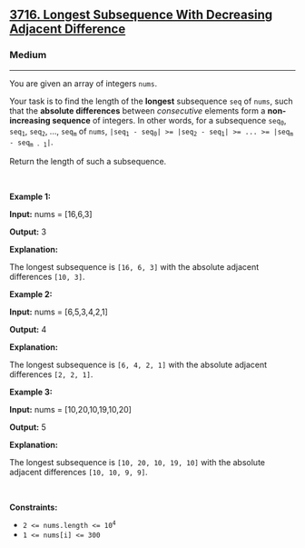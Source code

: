 <h2><a href="https://leetcode.com/problems/longest-subsequence-with-decreasing-adjacent-difference">3716. Longest Subsequence With Decreasing Adjacent Difference</a></h2><h3>Medium</h3><hr><p>You are given an array of integers <code>nums</code>.</p>

<p>Your task is to find the length of the <strong>longest</strong> <span data-keyword="subsequence-array">subsequence</span> <code>seq</code> of <code>nums</code>, such that the <strong>absolute differences</strong> between<em> consecutive</em> elements form a <strong>non-increasing sequence</strong> of integers. In other words, for a subsequence <code>seq<sub>0</sub></code>, <code>seq<sub>1</sub></code>, <code>seq<sub>2</sub></code>, ..., <code>seq<sub>m</sub></code> of <code>nums</code>, <code>|seq<sub>1</sub> - seq<sub>0</sub>| &gt;= |seq<sub>2</sub> - seq<sub>1</sub>| &gt;= ... &gt;= |seq<sub>m</sub> - seq<sub>m - 1</sub>|</code>.</p>

<p>Return the length of such a subsequence.</p>

<p>&nbsp;</p>
<p><strong class="example">Example 1:</strong></p>

<div class="example-block">
<p><strong>Input:</strong> <span class="example-io">nums = [16,6,3]</span></p>

<p><strong>Output:</strong> <span class="example-io">3</span></p>

<p><strong>Explanation:</strong>&nbsp;</p>

<p>The longest subsequence is <code>[16, 6, 3]</code> with the absolute adjacent differences <code>[10, 3]</code>.</p>
</div>

<p><strong class="example">Example 2:</strong></p>

<div class="example-block">
<p><strong>Input:</strong> <span class="example-io">nums = [6,5,3,4,2,1]</span></p>

<p><strong>Output:</strong> <span class="example-io">4</span></p>

<p><strong>Explanation:</strong></p>

<p>The longest subsequence is <code>[6, 4, 2, 1]</code> with the absolute adjacent differences <code>[2, 2, 1]</code>.</p>
</div>

<p><strong class="example">Example 3:</strong></p>

<div class="example-block">
<p><strong>Input:</strong> <span class="example-io">nums = [10,20,10,19,10,20]</span></p>

<p><strong>Output:</strong> <span class="example-io">5</span></p>

<p><strong>Explanation:</strong>&nbsp;</p>

<p>The longest subsequence is <code>[10, 20, 10, 19, 10]</code> with the absolute adjacent differences <code>[10, 10, 9, 9]</code>.</p>
</div>

<p>&nbsp;</p>
<p><strong>Constraints:</strong></p>

<ul>
	<li><code>2 &lt;= nums.length &lt;= 10<sup>4</sup></code></li>
	<li><code>1 &lt;= nums[i] &lt;= 300</code></li>
</ul>
